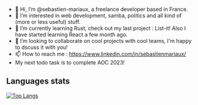 - 👋 Hi, I’m @sebastien-mariaux, a freelance developer based in France.
- 👀 I’m interested in web development, samba, politics and all kind of (more or less useful) stuff. 
- 🌱 I’m currently learning Rust, check out my last project : List-it! Also I have started learning React a few month ago.
- 💞️ I’m looking to collaborate on cool projects with cool teams, I'm happy to dscuss it with you!
- 📫 How to reach me : https://www.linkedin.com/in/sebastienmariaux/
- My next todo task is to complete AOC 2023!

<!---
sebastien-mariaux/sebastien-mariaux is a ✨ special ✨ repository because its `README.md` (this file) appears on your GitHub profile.
You can click the Preview link to take a look at your changes.
--->

## Languages stats
[![Top Langs](https://github-readme-stats.vercel.app/api/top-langs/?username=anuraghazra)](https://github.com/anuraghazra/github-readme-stats)
